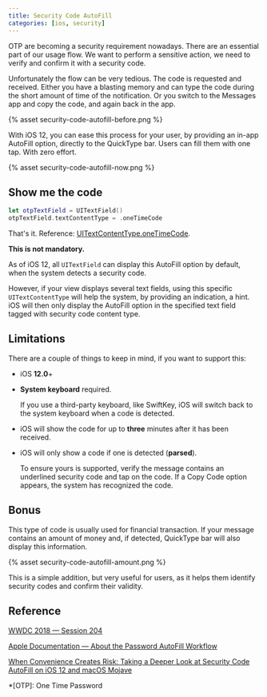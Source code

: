 ```yaml
---
title: Security Code AutoFill
categories: [ios, security]
---
```


OTP are becoming a security requirement nowadays. There are an essential part of our usage flow. We want to perform a sensitive action, we need to verify and confirm it with a security code.

Unfortunately the flow can be very tedious. The code is requested and received. Either you have a blasting memory and can type the code during the short amount of time of the notification. Or you switch to the Messages app and copy the code, and again back in the app.

{% asset security-code-autofill-before.png %}

With iOS 12, you can ease this process for your user, by providing an in-app AutoFill option, directly to the QuickType bar. Users can fill them with one tap. With zero effort. 

{% asset security-code-autofill-now.png %}

## Show me the code

```swift
let otpTextField = UITextField() 
otpTextField.textContentType = .oneTimeCode
```

That's it. Reference: [UITextContentType.oneTimeCode](https://developer.apple.com/documentation/uikit/uitextcontenttype/2980930-onetimecode).

**This is not mandatory.**  

As of iOS 12, all `UITextField` can display this AutoFill option by default, when the system detects a security code. 

However, if your view displays several text fields, using this specific `UITextContentType` will help the system, by providing an indication, a hint. iOS will then only display the AutoFill option in the specified text field tagged with security code content type.

## Limitations

There are a couple of things to keep in mind, if you want to support this:

- iOS **12.0**+

- **System keyboard** required. 

  If you use a third-party keyboard, like SwiftKey, iOS will switch back to the system keyboard when a code is detected.

- iOS will show the code for up to **three** minutes after it has been received.

- iOS will only show a code if one is detected (**parsed**). 

  To ensure yours is supported, verify the message contains an underlined security code and tap on the 
  code. If a Copy Code option appears, the system has recognized the code.

## Bonus

This type of code is usually used for financial transaction. If your message contains an amount of money and, if detected, QuickType bar will also display this information.

{% asset security-code-autofill-amount.png %}

This is a simple addition, but very useful for users, as it helps them identify security codes and confirm their validity.

## Reference

[WWDC 2018 — Session 204](https://developer.apple.com/videos/play/wwdc2018/204/)

[Apple Documentation — About the Password AutoFill Workflow](https://developer.apple.com/documentation/security/password_autofill/about_the_password_autofill_workflow)

[When Convenience Creates Risk: Taking a Deeper Look at Security Code AutoFill on iOS 12 and macOS Mojave](https://www.benthamsgaze.org/2018/10/17/when-convenience-creates-risk-taking-a-deeper-look-at-security-code-autofill-on-ios-12-and-macos-mojave/)

*[OTP]: One Time Password